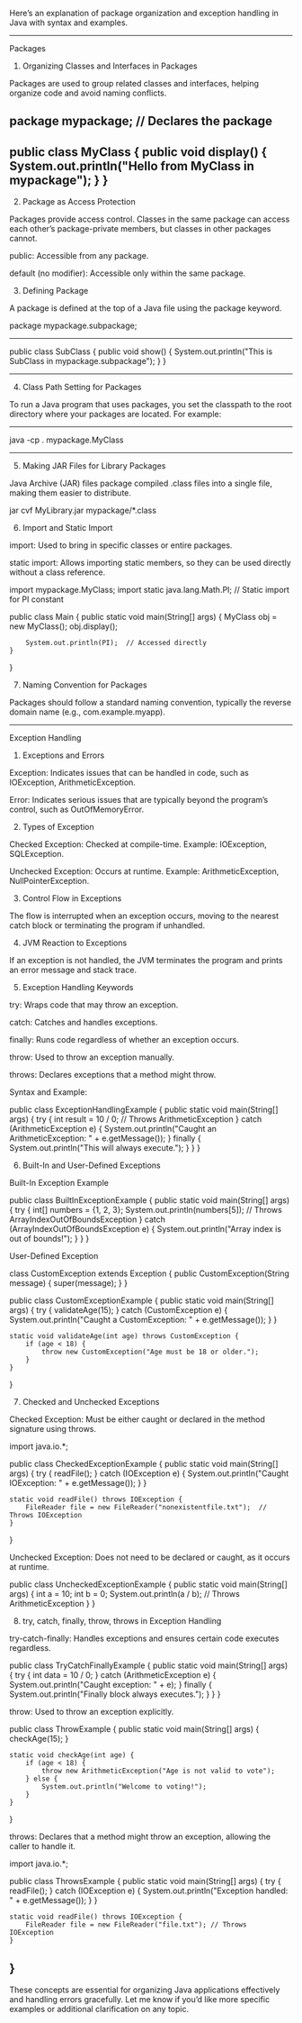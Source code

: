 Here’s an explanation of package organization and exception handling in Java with syntax and examples.


---


Packages

1. Organizing Classes and Interfaces in Packages

Packages are used to group related classes and interfaces, helping organize code and avoid naming conflicts.

package mypackage;  // Declares the package
---

public class MyClass {
    public void display() {
        System.out.println("Hello from MyClass in mypackage");
    }
}
---

2. Package as Access Protection

Packages provide access control. Classes in the same package can access each other’s package-private members, but classes in other packages cannot.

public: Accessible from any package.

default (no modifier): Accessible only within the same package.


3. Defining Package

A package is defined at the top of a Java file using the package keyword.

package mypackage.subpackage;

---

public class SubClass {
    public void show() {
        System.out.println("This is SubClass in mypackage.subpackage");
    }
}



---



4. Class Path Setting for Packages

To run a Java program that uses packages, you set the classpath to the root directory where your packages are located. For example:


---




java -cp . mypackage.MyClass


---



5. Making JAR Files for Library Packages

Java Archive (JAR) files package compiled .class files into a single file, making them easier to distribute.

jar cvf MyLibrary.jar mypackage/*.class

6. Import and Static Import

import: Used to bring in specific classes or entire packages.

static import: Allows importing static members, so they can be used directly without a class reference.


import mypackage.MyClass;
import static java.lang.Math.PI;  // Static import for PI constant

public class Main {
    public static void main(String[] args) {
        MyClass obj = new MyClass();
        obj.display();

        System.out.println(PI);  // Accessed directly
    }
}

7. Naming Convention for Packages

Packages should follow a standard naming convention, typically the reverse domain name (e.g., com.example.myapp).


---

Exception Handling

1. Exceptions and Errors

Exception: Indicates issues that can be handled in code, such as IOException, ArithmeticException.

Error: Indicates serious issues that are typically beyond the program’s control, such as OutOfMemoryError.


2. Types of Exception

Checked Exception: Checked at compile-time. Example: IOException, SQLException.

Unchecked Exception: Occurs at runtime. Example: ArithmeticException, NullPointerException.


3. Control Flow in Exceptions

The flow is interrupted when an exception occurs, moving to the nearest catch block or terminating the program if unhandled.

4. JVM Reaction to Exceptions

If an exception is not handled, the JVM terminates the program and prints an error message and stack trace.

5. Exception Handling Keywords

try: Wraps code that may throw an exception.

catch: Catches and handles exceptions.

finally: Runs code regardless of whether an exception occurs.

throw: Used to throw an exception manually.

throws: Declares exceptions that a method might throw.


Syntax and Example:

public class ExceptionHandlingExample {
    public static void main(String[] args) {
        try {
            int result = 10 / 0;  // Throws ArithmeticException
        } catch (ArithmeticException e) {
            System.out.println("Caught an ArithmeticException: " + e.getMessage());
        } finally {
            System.out.println("This will always execute.");
        }
    }
}

6. Built-In and User-Defined Exceptions

Built-In Exception Example

public class BuiltInExceptionExample {
    public static void main(String[] args) {
        try {
            int[] numbers = {1, 2, 3};
            System.out.println(numbers[5]);  // Throws ArrayIndexOutOfBoundsException
        } catch (ArrayIndexOutOfBoundsException e) {
            System.out.println("Array index is out of bounds!");
        }
    }
}

User-Defined Exception

class CustomException extends Exception {
    public CustomException(String message) {
        super(message);
    }
}

public class CustomExceptionExample {
    public static void main(String[] args) {
        try {
            validateAge(15);
        } catch (CustomException e) {
            System.out.println("Caught a CustomException: " + e.getMessage());
        }
    }

    static void validateAge(int age) throws CustomException {
        if (age < 18) {
            throw new CustomException("Age must be 18 or older.");
        }
    }
}

7. Checked and Unchecked Exceptions

Checked Exception: Must be either caught or declared in the method signature using throws.


import java.io.*;

public class CheckedExceptionExample {
    public static void main(String[] args) {
        try {
            readFile();
        } catch (IOException e) {
            System.out.println("Caught IOException: " + e.getMessage());
        }
    }

    static void readFile() throws IOException {
        FileReader file = new FileReader("nonexistentfile.txt");  // Throws IOException
    }
}

Unchecked Exception: Does not need to be declared or caught, as it occurs at runtime.


public class UncheckedExceptionExample {
    public static void main(String[] args) {
        int a = 10;
        int b = 0;
        System.out.println(a / b);  // Throws ArithmeticException
    }
}

8. try, catch, finally, throw, throws in Exception Handling

try-catch-finally: Handles exceptions and ensures certain code executes regardless.


public class TryCatchFinallyExample {
    public static void main(String[] args) {
        try {
            int data = 10 / 0;
        } catch (ArithmeticException e) {
            System.out.println("Caught exception: " + e);
        } finally {
            System.out.println("Finally block always executes.");
        }
    }
}

throw: Used to throw an exception explicitly.


public class ThrowExample {
    public static void main(String[] args) {
        checkAge(15);
    }

    static void checkAge(int age) {
        if (age < 18) {
            throw new ArithmeticException("Age is not valid to vote");
        } else {
            System.out.println("Welcome to voting!");
        }
    }
}

throws: Declares that a method might throw an exception, allowing the caller to handle it.


import java.io.*;

public class ThrowsExample {
    public static void main(String[] args) {
        try {
            readFile();
        } catch (IOException e) {
            System.out.println("Exception handled: " + e.getMessage());
        }
    }

    static void readFile() throws IOException {
        FileReader file = new FileReader("file.txt"); // Throws IOException
    }
}
---

These concepts are essential for organizing Java applications effectively and handling errors gracefully. Let me know if you’d like more specific examples or additional clarification on any topic.

  
